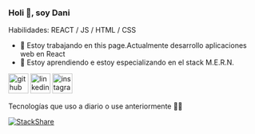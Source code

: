 ### Holi 👋, soy Dani

Habilidades: REACT / JS / HTML / CSS

- 🔭 Estoy trabajando en this page.Actualmente desarrollo aplicaciones web en React 
- 🌱 Estoy aprendiendo e estoy especializando en el stack M.E.R.N. 


[<img src='https://cdn.jsdelivr.net/npm/simple-icons@3.0.1/icons/github.svg' alt='github' height='40'>](https://github.com/danillano)  [<img src='https://cdn.jsdelivr.net/npm/simple-icons@3.0.1/icons/linkedin.svg' alt='linkedin' height='40'>](https://www.linkedin.com/in/daniela-llano/)  [<img src='https://cdn.jsdelivr.net/npm/simple-icons@3.0.1/icons/instagram.svg' alt='instagram' height='40'>](https://www.instagram.com/daaniillano/)  

Tecnologías que uso a diario o use anteriormente 👩‍💻

[![StackShare](http://img.shields.io/badge/tech-stack-0690fa.svg?style=flat)](https://stackshare.io/danillano97/my-stack)
